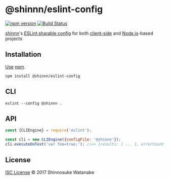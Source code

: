 # @shinnn/eslint-config

[![npm version](https://img.shields.io/npm/v/@shinnn%2feslint-config.svg)](https://www.npmjs.com/package/@shinnn/eslint-config)
[![Build Status](https://travis-ci.org/shinnn/eslint-config.svg?branch=master)](https://travis-ci.org/shinnn/eslint-config)

[shinnn](https://github.com/shinnn)'s [ESLint sharable config](https://eslint.org/docs/developer-guide/shareable-configs.html) for both [client-side](https://en.wikipedia.org/wiki/Client-side_scripting) and [Node.js](https://nodejs.org/)-based projects

## Installation

[Use](https://docs.npmjs.com/cli/install) [npm](https://docs.npmjs.com/getting-started/what-is-npm).

```
npm install @shinnn/eslint-config
```

## CLI

```
eslint --config @shinnn .
```

## API

```javascript
const {CLIEngine} = require('eslint');

const cli = new CLIEngine({configFile: '@shinnn'});
cli.executeOnText('var foo=true;'); //=> {results: [ ... ], errorCount: ... }
```

## License

[ISC License](./LICENSE) © 2017 Shinnosuke Watanabe
